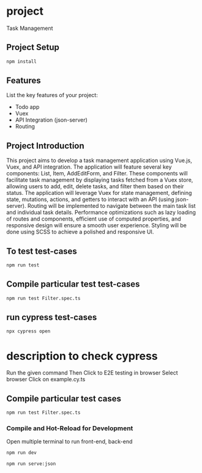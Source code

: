 # project

Task Management

## Project Setup

```sh
npm install
``` 
## Features

List the key features of your project:

- Todo app
- Vuex
- API Integration (json-server)
- Routing

## Project Introduction

This project aims to develop a task management application using Vue.js, Vuex, and API integration. The application will feature several key components: List, Item, AddEditForm, and Filter. These components will facilitate task management by displaying tasks fetched from a Vuex store, allowing users to add, edit, delete tasks, and filter them based on their status. The application will leverage Vuex for state management, defining state, mutations, actions, and getters to interact with an API (using json-server). Routing will be implemented to navigate between the main task list and individual task details. Performance optimizations such as lazy loading of routes and components, efficient use of computed properties, and responsive design will ensure a smooth user experience. Styling will be done using SCSS to achieve a polished and responsive UI.

## To test test-cases

```sh
npm run test
```
## Compile particular test test-cases

```sh
npm run test Filter.spec.ts
```  
## run cypress test-cases

```sh
npx cypress open  
```   
# description to check cypress

Run the given command
Then Click to E2E testing in browser 
Select browser
Click on example.cy.ts


## Compile particular test cases

```sh
npm run test Filter.spec.ts
```  

### Compile and Hot-Reload for Development

Open multiple terminal to run front-end, back-end

```sh
npm run dev
```

```sh
npm run serve:json
```